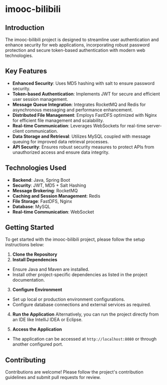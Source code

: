 # imooc-bilibili

## Introduction
The imooc-bilibili project is designed to streamline user authentication and enhance security for web applications, incorporating robust password protection and secure token-based authentication with modern web technologies.

## Key Features
- **Enhanced Security**: Uses MD5 hashing with salt to ensure password security.
- **Token-based Authentication**: Implements JWT for secure and efficient user session management.
- **Message Queue Integration**: Integrates RocketMQ and Redis for asynchronous messaging and performance enhancement.
- **Distributed File Management**: Employs FastDFS optimized with Nginx for efficient file management and scalability.
- **Real-time Communication**: Leverages WebSockets for real-time server-client communication.
- **Data Storage and Retrieval**: Utilizes MySQL coupled with message queuing for improved data retrieval processes.
- **API Security**: Ensures robust security measures to protect APIs from unauthorized access and ensure data integrity.

## Technologies Used
- **Backend**: Java, Spring Boot
- **Security**: JWT, MD5 + Salt Hashing
- **Message Brokering**: RocketMQ
- **Caching and Session Management**: Redis
- **File Storage**: FastDFS, Nginx
- **Database**: MySQL
- **Real-time Communication**: WebSocket

## Getting Started
To get started with the imooc-bilibili project, please follow the setup instructions below:

1. **Clone the Repository**
2. **Install Dependencies**
- Ensure Java and Maven are installed.
- Install other project-specific dependencies as listed in the project documentation.

3. **Configure Environment**
- Set up local or production environment configurations.
- Configure database connections and external services as required.

4. **Run the Application**
Alternatively, you can run the project directly from an IDE like IntelliJ IDEA or Eclipse.

5. **Access the Application**
- The application can be accessed at `http://localhost:8080` or through another configured port.

## Contributing
Contributions are welcome! Please follow the project's contribution guidelines and submit pull requests for review.

